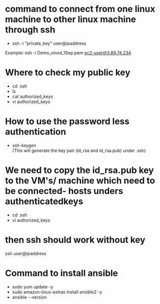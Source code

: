 
# command to connect from one linux machine to other linux machine through ssh 
- ssh -i "private_key"  user@ipaddress

Example: ssh -i Demo_vinod_1Sep.pem ec2-user@3.89.74.234


# Where to check my public key 
- cd .ssh 
- ls
- cat authorized_keys
- vi authorized_keys


# How to use the password less authentication

- ssh-keygen   
(This will generate the  key pair (id_rsa and id_rsa.pub)   under .ssh)



# We need to copy the id_rsa.pub key to the VM's/ machine which need to be connected- hosts unders authenticatedkeys
- cd  .ssh 
- vi authorized_keys



# then ssh should work without key 
ssh user@ipaddress




# Command to install ansible 

- sudo yum update -y
- sudo amazon-linux-extras install ansible2 -y
- ansible --version



